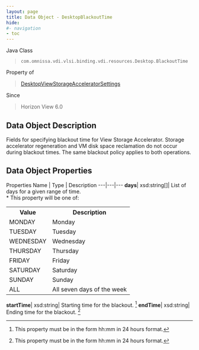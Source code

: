 ```yaml
---
layout: page
title: Data Object - DesktopBlackoutTime
hide:
#- navigation
- toc
---
```






Java Class
> `com.omnissa.vdi.vlsi.binding.vdi.resources.Desktop.BlackoutTime`

Property of
> [DesktopViewStorageAcceleratorSettings](vdi.resources.Desktop.ViewStorageAcceleratorSettings.md#field_detail)

Since
> Horizon View 6.0


## Data Object Description

Fields for specifying blackout time for View Storage Accelerator. Storage accelerator regeneration and VM disk space reclamation do not occur during blackout times. The same blackout policy applies to both operations.

## Data Object Properties
Properties
Name |  Type |  Description
---|---|---
**days**|  xsd:string[]|  List of days for a given range of time.<br>* This property will be one of:<br><table><tr><th>Value</th><th>Description</th></tr><tr><td>MONDAY</td><td>Monday</td></tr><tr><td>TUESDAY</td><td>Tuesday</td></tr><tr><td>WEDNESDAY</td><td>Wednesday</td></tr><tr><td>THURSDAY</td><td>Thursday</td></tr><tr><td>FRIDAY</td><td>Friday</td></tr><tr><td>SATURDAY</td><td>Saturday</td></tr><tr><td>SUNDAY</td><td>Sunday</td></tr><tr><td>ALL</td><td>All seven days of the week</td></tr></table>
**startTime**|  xsd:string|  Starting time for the blackout. [^22]
**endTime**|  xsd:string|  Ending time for the blackout. [^22]


 


[^22]: This property must be in the form hh:mm in 24 hours format.